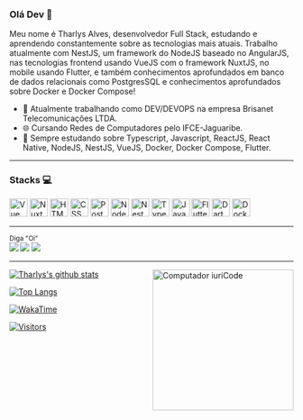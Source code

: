 ### Olá Dev 👋

Meu nome é Tharlys Alves, desenvolvedor Full Stack, estudando e aprendendo constantemente sobre as tecnologias mais atuais. Trabalho atualmente com NestJS, um framework do NodeJS baseado no AngularJS, nas tecnologias frontend usando VueJS com o framework NuxtJS, no mobile usando Flutter, e também conhecimentos aprofundados em banco de dados relacionais como PostgresSQL e conhecimentos aprofundados sobre Docker e Docker Compose!

- 🔭 Atualmente trabalhando como DEV/DEVOPS na empresa Brisanet Telecomunicações LTDA.
- 🌐 Cursando Redes de Computadores pelo IFCE-Jaguaribe.
- 🌱 Sempre estudando sobre Typescript, Javascript, ReactJS, React Native, NodeJS, NestJS, VueJS, Docker, Docker Compose, Flutter.



----

### Stacks :computer:


<a style="text-decoration: none;" href="https://vuejs.org/">
  <img height="32" src="https://cdn4.iconfinder.com/data/icons/logos-and-brands/512/367_Vuejs_logo-512.png" alt="Vue"/>
</a>
<a style="text-decoration: none;" href="https://nuxtjs.org/">
  <img height="32" src="https://nuxtjs.org/favicon.ico" alt="NuxtJS"/>
</a>
<a style="text-decoration: none;" href="https://www.w3schools.com/html/">
  <img height="32" src="https://cdn0.iconfinder.com/data/icons/HTML5/512/HTML_Logo.png" alt="HTML"/>
</a>
<a style="text-decoration: none;" href="https://www.w3schools.com/css/">
  <img height="32" src="https://cdn1.iconfinder.com/data/icons/logotypes/32/badge-css-3-512.png" alt="CSS"/>
</a>
<a style="text-decoration: none;" href="https://www.postgresql.org/">
  <img height="32" src="https://www.postgresql.org/media/img/about/press/elephant.png" alt="PostgreSQL"/>
</a>
<a style="text-decoration: none;" href="https://nodejs.org/en/">
  <img height="32" src="https://cdn3.iconfinder.com/data/icons/popular-services-brands/512/node-512.png" alt="Node"/>
</a>
<a style="text-decoration: none;" href="https://nestjs.com/">
  <img height="32" src="https://d33wubrfki0l68.cloudfront.net/e937e774cbbe23635999615ad5d7732decad182a/26072/logo-small.ede75a6b.svg" alt="NestJS"/>
</a>
<a style="text-decoration: none;" href="https://www.typescriptlang.org/">
  <img height="32" src="https://cdn2.iconfinder.com/data/icons/programming-languages-8/64/207_programming-program-language-code-typescript-512.png" alt="TypeScript"/>
<a style="text-decoration: none;" href="https://www.javascript.com/">
  <img height="32" src="https://cdn2.iconfinder.com/data/icons/designer-skills/128/code-programming-javascript-software-develop-command-language-512.png" alt="JavaScript"/>
</a>
<a style="text-decoration: none;" href="https://flutter.dev/">
  <img height="32" src="https://flutter.dev/images/favicon.png" alt="Flutter"/>
</a>
<a style="text-decoration: none;" href="https://dart.dev">
  <img height="32" src="https://dart.dev/assets/shared/dart/icon/64.png" alt="Dart"/>
</a>
<a style="text-decoration: none;" href="https://www.docker.com/">
  <img height="32" src="https://www.docker.com/sites/default/files/d8/Docker-R-Logo-08-2018-Monochomatic-RGB_Moby-x1.png" alt="Docker"/>
</a>


----



<sub>Diga "Oi" <br>
[<img src="https://img.shields.io/badge/linkedin-%230077B5.svg?&style=for-the-badge&logo=linkedin&logoColor=white&theme=dark" />](https://www.linkedin.com/in/tharlys-alves-7aaa011ab/) 
[<img src="https://img.shields.io/badge/instagram-%23E4405F.svg?&style=for-the-badge&logo=instagram&logoColor=white&theme=dark">](https://www.instagram.com/tharlys_a/) 
[<img src="https://img.shields.io/badge/Gmail-red?&style=for-the-badge&logo=Gmail&logoColor=white&theme=dark&link=mailto:tharlys2015c@gmail.com">](mailto:tharlys2015c@gmail.com)   
</sub>


----

<img style="margin 1040px;" src="https://raw.githubusercontent.com/MicaelliMedeiros/micaellimedeiros/master/image/computer-illustration.png" min-width="250px" max-width="250px" width="250px" align="right" alt="Computador iuriCode">

<p align="justify">

[![Tharlys's github stats](https://github-readme-stats.vercel.app/api?username=Tharlys10&show_icons=true&theme=dracula&locale=pt-br&title_color=FFF)](https://github.com/anuraghazra/github-readme-stats)

[![Top Langs](https://github-readme-stats.vercel.app/api/top-langs/?username=Tharlys10&layout=compact&theme=dracula&locale=pt-br&title_color=FFF)](https://github.com/anuraghazra/github-readme-stats)

[![WakaTime](https://github-readme-stats.vercel.app/api/wakatime?username=Tharlys10&theme=dracula)](https://wakatime.com)
</p>

[![Visitors](https://visitor-badge.glitch.me/badge?page_id=github/Tharlys10)](https://github.com/Tharlys10)

